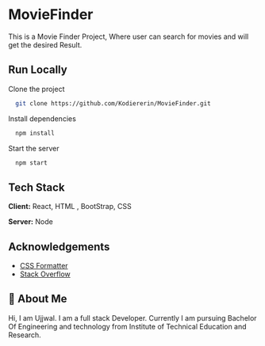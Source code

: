 # MovieFinder

This is a Movie Finder Project, Where user can search for movies and will get the desired Result.

## Run Locally

Clone the project

```bash
  git clone https://github.com/Kodiererin/MovieFinder.git
```

Install dependencies

```bash
  npm install
```

Start the server

```bash
  npm start
```

## Tech Stack

**Client:** React, HTML , BootStrap, CSS

**Server:** Node


## Acknowledgements

- [CSS Formatter](https://www.cleancss.com/css-beautify/)
- [Stack Overflow](https://stackoverflow.com/)

## 🚀 About Me

Hi, I am Ujjwal. I am a full stack Developer.
Currently I am pursuing Bachelor Of Engineering and technology from Institute of Technical Education and Research.
